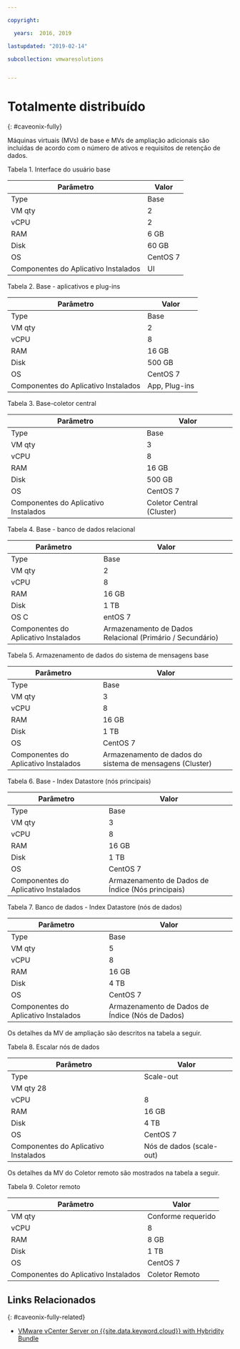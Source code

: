 ```yaml
---

copyright:

  years:  2016, 2019

lastupdated: "2019-02-14"

subcollection: vmwaresolutions


---
```


# Totalmente distribuído
{: #caveonix-fully}

Máquinas virtuais (MVs) de base e MVs de ampliação adicionais são incluídas de acordo com o número de ativos e requisitos de retenção de dados.

Tabela 1. Interface do usuário base

|Parâmetro	|Valor|
|---|---|
|Type	|Base|
|VM qty	|2|
|vCPU	|2|
|RAM	|6 GB|
|Disk	|60 GB|
|OS	|CentOS 7|
|Componentes do Aplicativo Instalados	|UI|

Tabela 2. Base - aplicativos e plug-ins

|Parâmetro	|Valor|
|---|---|
|Type	|Base|
|VM qty	|2|
|vCPU	|8|
|RAM	|16 GB|
|Disk	|500 GB|
|OS	|CentOS 7|
|Componentes do Aplicativo Instalados	|App, Plug-ins|

Tabela 3. Base-coletor central

|Parâmetro	|Valor |
|---|---|
|Type	|Base |
|VM qty	|3 |
|vCPU	|8 |
|RAM	|16 GB |
|Disk	|500 GB |
|OS	|CentOS 7 |
|Componentes do Aplicativo Instalados	|Coletor Central (Cluster) |

Tabela 4. Base - banco de dados relacional

|Parâmetro	|Valor |
|---|---|
|Type	|Base |
|VM qty	|2 |
|vCPU	|8 |
|RAM	|16 GB |
|Disk	|1 TB |
|OS	C|entOS 7 |
|Componentes do Aplicativo Instalados	|Armazenamento de Dados Relacional (Primário / Secundário) |

Tabela 5. Armazenamento de dados do sistema de mensagens base

|Parâmetro	|Valor |
|---|---|
|Type	|Base |
|VM qty	|3 |
|vCPU	|8 |
|RAM	|16 GB |
|Disk	|1 TB |
|OS	|CentOS 7 |
|Componentes do Aplicativo Instalados	|Armazenamento de dados do sistema de mensagens (Cluster) |

Tabela 6. Base - Index Datastore (nós principais)

|Parâmetro	|Valor |
|---|---|
|Type	|Base |
|VM qty	|3 |
|vCPU	|8 |
|RAM	|16 GB |
|Disk	|1 TB |
|OS	|CentOS 7 |
|Componentes do Aplicativo Instalados	|Armazenamento de Dados de Índice (Nós principais) |

Tabela 7. Banco de dados - Index Datastore (nós de dados)

|Parâmetro	|Valor |
|---|---|
|Type	|Base |
|VM qty	|5 |
|vCPU	|8 |
|RAM	|16 GB |
|Disk	|4 TB |
|OS	|CentOS 7 |
|Componentes do Aplicativo Instalados	|Armazenamento de Dados de Índice (Nós de Dados) |

Os detalhes da MV de ampliação são descritos na tabela a seguir.

Tabela 8. Escalar nós de dados

|Parâmetro	|Valor |
|---|---|
|Type	|Scale-out |
|VM qty	28 |
|vCPU	|8 |
|RAM	|16 GB |
|Disk	|4 TB |
|OS	|CentOS 7 |
|Componentes do Aplicativo Instalados	|Nós de dados (scale-out) |

Os detalhes da MV do Coletor remoto são mostrados na tabela a seguir.

Tabela 9. Coletor remoto

|Parâmetro	|Valor |
|---|---|
|VM qty	|Conforme requerido |
|vCPU	|8 |
|RAM	|8 GB |
|Disk	|1 TB |
|OS	|CentOS 7 |
|Componentes do Aplicativo Instalados	|Coletor Remoto |

## Links Relacionados
{: #caveonix-fully-related}

* [VMware vCenter Server on {{site.data.keyword.cloud}} with Hybridity Bundle](/docs/services/vmwaresolutions/archiref/vcs?topic=vmware-solutions-vcs-hybridity-intro)
